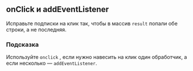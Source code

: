 ## onClick и addEventListener ##
Исправьте подписки на клик так, чтобы в массив `result` попали обе строки, а не последняя.

### Подсказка ###
Используйте `onclick` , если нужно навесить на клик один обработчик, а если несколько — `addEventListener`.